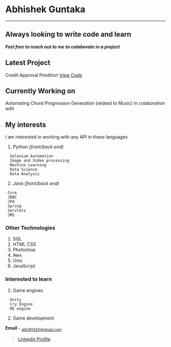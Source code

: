 # Abhishek Guntaka
---
## Always looking to write code and learn
***Feel free to reach out to me to colaborate in a project***

## Latest Project

Credit Approval Predition
[View Code](https://github.com/abhi91420/Credit_Approval)

## Currently Working on

Automating Chord Progression Generation (related to Music)
in colaboration with 

## My interests 

I am interested in working with any API in these languages 

1. *Python (front/back end)*
```
  Selenium Automation
  Image and Video processing
  Machine Learning
  Data Science
  Data Analysis
```
2. *Java (front/back end)*
 ```
  Core
  JDBC
  JPA
  Spring
  Servlets
  JMS
 ```

### Other Technologies 

1. SQL
2. HTML CSS
3. Photoshop 
4. Aws
5. Unix
6. JavaScript

### Interested to learn

1. Game engines
```
  Unity
  Cry Engine
  RE engine
```
2. Game development

**Email** - <sub>abhi91420@gmail.com</sub>

> [Linkedin Profile](https://www.linkedin.com/in/abhishek-guntaka-32922469/)
